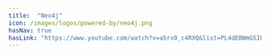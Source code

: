 ```yaml
---
title:  "Neo4j"
icon: /images/logos/powered-by/neo4j.png
hasNav: true
hasLink: "https://www.youtube.com/watch?v=a5rx0_c4RXQ&list=PL4dEBWmGSIU9OkXQU2OAXmITPLhiMSPRp&index=31"
---
```

<!--
Licensed under the Apache License, Version 2.0 (the "License");
you may not use this file except in compliance with the License.
You may obtain a copy of the License at

http://www.apache.org/licenses/LICENSE-2.0

Unless required by applicable law or agreed to in writing, software
distributed under the License is distributed on an "AS IS" BASIS,
WITHOUT WARRANTIES OR CONDITIONS OF ANY KIND, either express or implied.
See the License for the specific language governing permissions and
limitations under the License.
-->
